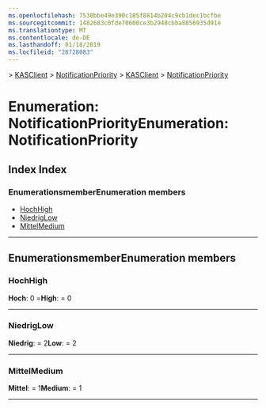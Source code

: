 ```yaml
---
ms.openlocfilehash: 7530bbe49e390c185f8814b204c9cb1dec1bcfbe
ms.sourcegitcommit: 1482683c0fde70600ce3b2948cbba8856935d91e
ms.translationtype: MT
ms.contentlocale: de-DE
ms.lasthandoff: 01/18/2019
ms.locfileid: "28728083"
---
```

<span data-ttu-id="c1b97-101">[](../README.md) > [KASClient](../modules/kasclient.md) > [NotificationPriority](../enums/kasclient.notificationpriority.md)</span><span class="sxs-lookup"><span data-stu-id="c1b97-101">[](../README.md) > [KASClient](../modules/kasclient.md) > [NotificationPriority](../enums/kasclient.notificationpriority.md)</span></span>

# <a name="enumeration-notificationpriority"></a><span data-ttu-id="c1b97-102">Enumeration: NotificationPriority</span><span class="sxs-lookup"><span data-stu-id="c1b97-102">Enumeration: NotificationPriority</span></span>

## <a name="index"></a><span data-ttu-id="c1b97-103">Index </span><span class="sxs-lookup"><span data-stu-id="c1b97-103">Index</span></span>

### <a name="enumeration-members"></a><span data-ttu-id="c1b97-104">Enumerationsmember</span><span class="sxs-lookup"><span data-stu-id="c1b97-104">Enumeration members</span></span>

* [<span data-ttu-id="c1b97-105">Hoch</span><span class="sxs-lookup"><span data-stu-id="c1b97-105">High</span></span>](kasclient.notificationpriority.md#high)
* [<span data-ttu-id="c1b97-106">Niedrig</span><span class="sxs-lookup"><span data-stu-id="c1b97-106">Low</span></span>](kasclient.notificationpriority.md#low)
* [<span data-ttu-id="c1b97-107">Mittel</span><span class="sxs-lookup"><span data-stu-id="c1b97-107">Medium</span></span>](kasclient.notificationpriority.md#medium)

---

## <a name="enumeration-members"></a><span data-ttu-id="c1b97-108">Enumerationsmember</span><span class="sxs-lookup"><span data-stu-id="c1b97-108">Enumeration members</span></span>

<a id="high"></a>

###  <a name="high"></a><span data-ttu-id="c1b97-109">Hoch</span><span class="sxs-lookup"><span data-stu-id="c1b97-109">High</span></span>

<span data-ttu-id="c1b97-110">**Hoch**: 0 =</span><span class="sxs-lookup"><span data-stu-id="c1b97-110">**High**:  = 0</span></span>

___

<a id="low"></a>

###  <a name="low"></a><span data-ttu-id="c1b97-111">Niedrig</span><span class="sxs-lookup"><span data-stu-id="c1b97-111">Low</span></span>

<span data-ttu-id="c1b97-112">**Niedrig**: = 2</span><span class="sxs-lookup"><span data-stu-id="c1b97-112">**Low**:  = 2</span></span>

___

<a id="medium"></a>

###  <a name="medium"></a><span data-ttu-id="c1b97-113">Mittel</span><span class="sxs-lookup"><span data-stu-id="c1b97-113">Medium</span></span>

<span data-ttu-id="c1b97-114">**Mittel**: = 1</span><span class="sxs-lookup"><span data-stu-id="c1b97-114">**Medium**:  = 1</span></span>

___

